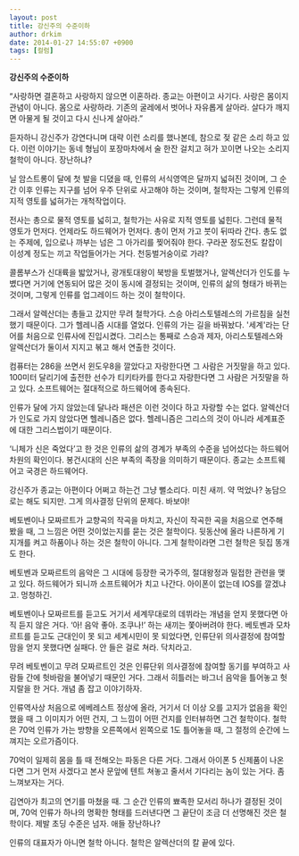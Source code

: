 ```yaml
---
layout: post
title: 강신주의 수준이하
author: drkim
date: 2014-01-27 14:55:07 +0900
tags: [컬럼]
---
```

**강신주의 수준이하** 

  


“사랑하면 결혼하고 사랑하지 않으면 이혼하라. 종교는 아편이고 사기다. 사랑은 몸이지 관념이 아니다. 몸으로 사랑하라. 기존의 굴레에서 벗어나 자유롭게 살아라. 살다가 깨지면 아물게 될 것이고 다시 신나게 살아라.”

  


듣자하니 강신주가 강연다니며 대략 이런 소리를 했나본데, 참으로 젖 같은 소리 하고 있다. 이런 이야기는 동네 형님이 포장마차에서 술 한잔 걸치고 혀가 꼬이면 나오는 소리지 철학이 아니다. 장난하냐? 

  


닐 암스트롱이 달에 첫 발을 디뎠을 때, 인류의 서식영역은 달까지 넓혀진 것이며, 그 순간 이후 인류는 지구를 넘어 우주 단위로 사고해야 하는 것이며, 철학자는 그렇게 인류의 지적 영토를 넓혀가는 개척작업이다. 

  


전사는 총으로 물적 영토를 넓히고, 철학가는 사유로 지적 영토를 넓힌다. 그런데 물적 영토가 먼저다. 언제라도 하드웨어가 먼저다. 총이 먼저 가고 붓이 뒤따라 간다. 총도 없는 주제에, 입으로나 까부는 넘은 그 아가리를 찢어줘야 한다. 구라꾼 정도전도 칼잡이 이성계 정도는 끼고 작업들어가는 거다. 천둥벌거숭이로 가랴?

  


콜롬부스가 신대륙을 밟았거나, 광개토대왕이 북방을 토벌했거나, 알렉산더가 인도를 누볐다면 거기에 연동되어 많은 것이 동시에 결정되는 것이며, 인류의 삶의 형태가 바뀌는 것이며, 그렇게 인류를 업그레이드 하는 것이 철학이다.

  


그래서 알렉산더는 총들고 갔지만 무려 철학가다. 스승 아리스토텔레스의 가르침을 실천했기 때문이다. 그가 헬레니즘 시대를 열었다. 인류의 가는 길을 바꿔놨다. '세계'라는 단어를 처음으로 인류사에 진입시켰다. 그리스는 통째로 스승과 제자, 아리스토텔레스와 알렉산더가 둘이서 지지고 볶고 해서 연출한 것이다. 

  


컴퓨터는 286을 쓰면서 윈도우8을 깔았다고 자랑한다면 그 사람은 거짓말을 하고 있다. 100미터 달리기에 출전한 선수가 티키타카를 한다고 자랑한다면 그 사람은 거짓말을 하고 있다. 소프트웨어는 절대적으로 하드웨어에 종속된다.

  


인류가 달에 가지 않았는데 달나라 패션은 이런 것이다 하고 자랑할 수는 없다. 알렉산더가 인도로 가지 않았다면 헬레니즘은 없다. 헬레니즘은 그리스의 것이 아니라 세계표준에 대한 그리스법이기 때문이다. 

  


‘니체가 신은 죽었다’고 한 것은 인류의 삶의 경계가 부족의 수준을 넘어섰다는 하드웨어 차원의 확인이다. 봉건시대의 신은 부족의 족장을 의미하기 때문이다. 종교는 소프트웨어고 국경은 하드웨어다.

  


강신주가 종교는 아편이다 어쩌고 하는건 그냥 뻘소리다. 미친 새끼. 약 먹었나? 농담으로는 해도 되지만. 그게 의사결정 단위의 문제다. 바보야!

  


베토벤이나 모짜르트가 교향곡의 작곡을 마치고, 자신이 작곡한 곡을 처음으로 연주해 봤을 때, 그 느낌은 어떤 것이었는지를 묻는 것은 철학이다. 뒷동산에 올라 나른하게 기지개를 켜고 하품이나 하는 것은 철학이 아니다. 그게 철학이라면 그런 철학은 뒷집 똥개도 한다.

  


베토벤과 모짜르트의 음악은 그 시대에 등장한 국가주의, 절대왕정과 밀접한 관련을 맺고 있다. 하드웨어가 되니까 소프트웨어가 치고 나간다. 아이폰이 없는데 IOS를 깔겠냐고. 멍청하긴.

  


베토벤이나 모짜르트를 듣고도 거기서 세계무대로의 데뷔라는 개념을 얻지 못했다면 아직 듣지 않은 거다. ‘아! 음악 좋아. 조쿠나!’ 하는 새끼는 쫓아버려야 한다. 베토벤과 모차르트를 듣고도 근대인이 못 되고 세계시민이 못 되었다면, 인류단위 의사결정에 참여할 맘을 얻지 못했다면 실패다. 안 들은 걸로 쳐라. 닥치라고.

  


무려 베토벤이고 무려 모짜르트인 것은 인류단위 의사결정에 참여할 동기를 부여하고 사람들 간에 헛바람을 불어넣기 때문인 거다. 그래서 히틀러는 바그너 음악을 틀어놓고 헛지랄을 한 거다. 개념 좀 잡고 이야기하자. 

  


인류역사상 처음으로 에베레스트 정상에 올라, 거기서 더 이상 오를 고지가 없음을 확인했을 때 그 이미지가 어떤 건지, 그 느낌이 어떤 건지를 인터뷰하면 그건 철학이다. 철학은 70억 인류가 가는 방향을 오른쪽에서 왼쪽으로 1도 틀어놓을 때, 그 절정의 순간에 느껴지는 오르가즘이다.

  


70억이 일제히 몸을 틀 때 전해오는 파동은 다른 거다. 그래서 아이폰 5 신제품이 나온다면 그거 먼저 사겠다고 본사 문앞에 텐트 쳐놓고 줄서서 기다리는 놈이 있는 거다. 좀 느껴보자는 거다.

  


김연아가 최고의 연기를 마쳤을 때. 그 순간 인류의 뾰족한 모서리 하나가 결정된 것이며, 70억 인류가 하나의 명확한 형태를 드러낸다면 그 끝단이 조금 더 선명해진 것은 철학이다. 제발 초딩 수준은 넘자. 애들 장난하나? 

  


인류의 대표자가 아니면 철학 아니다. 철학은 알렉산더의 칼 끝에 있다.
